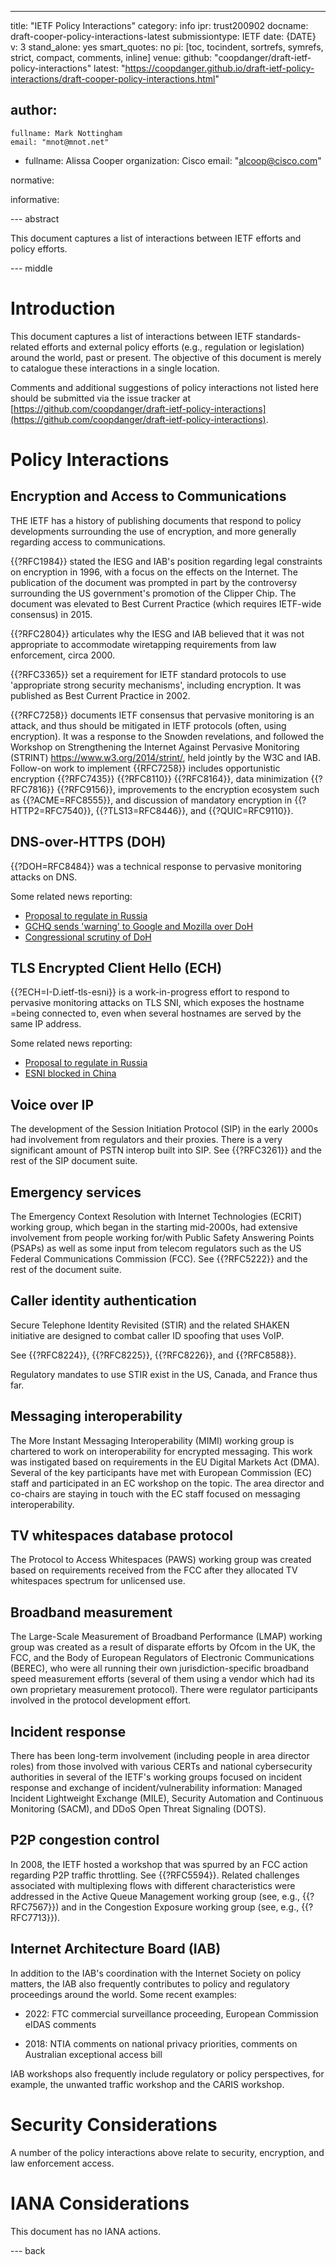 ---
title: "IETF Policy Interactions"
category: info
ipr: trust200902
docname: draft-cooper-policy-interactions-latest
submissiontype: IETF
date: {DATE}
v: 3
stand_alone: yes
smart_quotes: no
pi: [toc, tocindent, sortrefs, symrefs, strict, compact, comments, inline]
venue:
  github: "coopdanger/draft-ietf-policy-interactions"
  latest: "https://coopdanger.github.io/draft-ietf-policy-interactions/draft-cooper-policy-interactions.html"

author:
 -
    fullname: Mark Nottingham
    email: "mnot@mnot.net"
 -
    fullname: Alissa Cooper
    organization: Cisco
    email: "alcoop@cisco.com"

normative:

informative:

--- abstract

This document captures a list of interactions between IETF efforts and policy efforts.


--- middle

# Introduction

This document captures a list of interactions between IETF standards-related efforts and external policy efforts (e.g., regulation or legislation) around the world, past or present. The objective of this document is merely to catalogue these interactions in a single location.

Comments and additional suggestions of policy interactions not listed here should be submitted via the issue tracker at [https://github.com/coopdanger/draft-ietf-policy-interactions](https://github.com/coopdanger/draft-ietf-policy-interactions).

# Policy Interactions

## Encryption and Access to Communications

THE IETF has a history of publishing documents that respond to policy developments surrounding the use of encryption, and more generally regarding access to communications.

{{?RFC1984}} stated the IESG and IAB's position regarding legal constraints on encryption in 1996, with a focus on the effects on the Internet. The publication of the document was prompted in part by the controversy surrounding the US government's promotion of the Clipper Chip. The document was elevated to Best Current Practice (which requires IETF-wide consensus) in 2015.

{{?RFC2804}} articulates why the IESG and IAB believed that it was not appropriate to accommodate wiretapping requirements from law enforcement, circa 2000.

{{?RFC3365}} set a requirement for IETF standard protocols to use 'appropriate strong security mechanisms', including encryption. It was published as Best Current Practice in 2002.

{{?RFC7258}} documents IETF consensus that pervasive monitoring is an attack, and thus should be mitigated in IETF protocols (often, using encryption). It was a response to the Snowden revelations, and followed the Workshop on Strengthening the Internet Against Pervasive Monitoring (STRINT) <https://www.w3.org/2014/strint/>, held jointly by the W3C and IAB. Follow-on work to implement {{RFC7258}} includes opportunistic encryption {{?RFC7435}} {{?RFC8110}} {{?RFC8164}}, data minimization {{?RFC7816}} {{?RFC9156}}, improvements to the encryption ecosystem such as {{?ACME=RFC8555}}, and discussion of mandatory encryption in {{?HTTP2=RFC7540}}, {{?TLS13=RFC8446}}, and {{?QUIC=RFC9110}}.

## DNS-over-HTTPS (DOH)

{{?DOH=RFC8484}} was a technical response to pervasive monitoring attacks on DNS.

Some related news reporting:
* [Proposal to regulate in Russia](https://www.zdnet.com/article/russia-wants-to-ban-the-use-of-secure-protocols-such-as-tls-1-3-doh-dot-esni/)
* [GCHQ sends 'warning' to Google and Mozilla over DoH](https://www.telegraph.co.uk/news/2019/05/31/gchq-warns-google-mozilla-plans-encrypted-browsers/)
* [Congressional scrutiny of DoH](https://hub.packtpub.com/googles-dns-over-https-encryption-plan-faces-scrutiny-from-isps-and-the-congress/)

## TLS Encrypted Client Hello (ECH)

{{?ECH=I-D.ietf-tls-esni}} is a work-in-progress effort to respond to pervasive monitoring attacks on TLS SNI, which exposes the hostname =being connected to, even when several hostnames are served by the same IP address.

Some related news reporting:
* [Proposal to regulate in Russia](https://www.zdnet.com/article/russia-wants-to-ban-the-use-of-secure-protocols-such-as-tls-1-3-doh-dot-esni/)
* [ESNI blocked in China](https://www.zdnet.com/article/china-is-now-blocking-all-encrypted-https-traffic-using-tls-1-3-and-esni/)

## Voice over IP

The development of the Session Initiation Protocol (SIP) in the early 2000s had involvement from regulators and their proxies. There is a very significant amount of PSTN interop built into SIP. See {{?RFC3261}} and the rest of the SIP document suite.

## Emergency services

The Emergency Context Resolution with Internet Technologies (ECRIT) working group, which began in the starting mid-2000s, had extensive involvement from people working for/with Public Safety Answering Points (PSAPs) as well as some input from telecom regulators such as the US Federal Communications Commission (FCC). See {{?RFC5222}} and the rest of the document suite.

## Caller identity authentication

Secure Telephone Identity Revisited (STIR) and the related SHAKEN initiative are designed to combat caller ID spoofing that uses VoIP.

See {{?RFC8224}}, {{?RFC8225}}, {{?RFC8226}}, and {{?RFC8588}}.

Regulatory mandates to use STIR exist in the US, Canada, and France thus far.

## Messaging interoperability

The More Instant Messaging Interoperability (MIMI) working group is chartered to work on interoperability for encrypted messaging. This work was instigated based on requirements in the EU Digital Markets Act (DMA). Several of the key participants have met with European Commission (EC) staff and participated in an EC workshop on the topic. The area director and co-chairs are staying in touch with the EC staff focused on messaging interoperability.

## TV whitespaces database protocol

The Protocol to Access Whitespaces (PAWS) working group was created based on requirements received from the FCC after they allocated TV whitespaces spectrum for unlicensed use.

## Broadband measurement

The Large-Scale Measurement of Broadband Performance (LMAP) working group was created as a result of disparate efforts by Ofcom in the UK, the FCC, and the Body of European Regulators of Electronic Communications (BEREC), who were all running their own jurisdiction-specific broadband speed measurement efforts (several of them using a vendor which had its own proprietary measurement protocol). There were regulator participants involved in the protocol development effort.

## Incident response

There has been long-term involvement (including people in area director roles) from those involved with various CERTs and national cybersecurity authorities in several of the IETF's working groups focused on incident response and exchange of incident/vulnerability information: Managed Incident Lightweight Exchange (MILE), Security Automation and Continuous Monitoring (SACM), and DDoS Open Threat Signaling (DOTS).

## P2P congestion control

In 2008, the IETF hosted a workshop that was spurred by an FCC action regarding P2P traffic throttling. See {{?RFC5594}}. Related challenges associated with multiplexing flows with different characteristics were addressed in the Active Queue Management working group (see, e.g., {{?RFC7567}}) and in the Congestion Exposure working group (see, e.g., {{?RFC7713}}).

## Internet Architecture Board (IAB)

In addition to the IAB's coordination with the Internet Society on policy matters, the IAB also frequently contributes to policy and regulatory proceedings around the world. Some recent examples:

- 2022: FTC commercial surveillance proceeding, European Commission eIDAS comments

- 2018: NTIA comments on national privacy priorities, comments on Australian exceptional access bill

IAB workshops also frequently include regulatory or policy perspectives, for example, the unwanted traffic workshop and the CARIS workshop.

# Security Considerations

A number of the policy interactions above relate to security, encryption, and law enforcement access.


# IANA Considerations

This document has no IANA actions.


--- back

